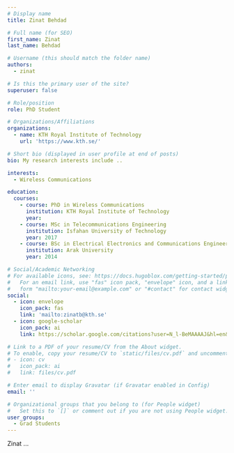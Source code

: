 ```yaml
---
# Display name
title: Zinat Behdad

# Full name (for SEO)
first_name: Zinat
last_name: Behdad

# Username (this should match the folder name)
authors:
  - zinat

# Is this the primary user of the site?
superuser: false

# Role/position
role: PhD Student

# Organizations/Affiliations
organizations:
  - name: KTH Royal Institute of Technology
    url: 'https://www.kth.se/'

# Short bio (displayed in user profile at end of posts)
bio: My research interests include ..

interests:
  - Wireless Communications

education:
  courses:
    - course: PhD in Wireless Communications
      institution: KTH Royal Institute of Technology
      year: 
    - course: MSc in Telecommunications Engineering
      institution: Isfahan University of Technology
      year: 2017
    - course: BSc in Electrical Electronics and Communications Engineering
      institution: Arak University
      year: 2014

# Social/Academic Networking
# For available icons, see: https://docs.hugoblox.com/getting-started/page-builder/#icons
#   For an email link, use "fas" icon pack, "envelope" icon, and a link in the
#   form "mailto:your-email@example.com" or "#contact" for contact widget.
social:
  - icon: envelope
    icon_pack: fas
    link: 'mailto:zinatb@kth.se'
  - icon: google-scholar
    icon_pack: ai
    link: https://scholar.google.com/citations?user=N_l-BeMAAAAJ&hl=en&oi=sra

# Link to a PDF of your resume/CV from the About widget.
# To enable, copy your resume/CV to `static/files/cv.pdf` and uncomment the lines below.
# - icon: cv
#   icon_pack: ai
#   link: files/cv.pdf

# Enter email to display Gravatar (if Gravatar enabled in Config)
email: ''

# Organizational groups that you belong to (for People widget)
#   Set this to `[]` or comment out if you are not using People widget.
user_groups:
  - Grad Students
---
```


Zinat ...